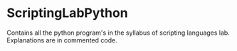 # ScriptingLabPython
Contains all the python program's in the syllabus of scripting languages lab. Explanations are in commented code. 
